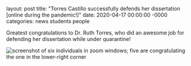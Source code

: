 layout: post
title: "Torres Castillo successfully defends her dissertation [online during the pandemic!]"
date: 2020-04-17 00:00:00 -0000
categories: news students people

Greatest congratulations to Dr. Ruth Torres, who did an awesome job for defending her dissertation while under quarantine!

![screenshot of six individuals in zoom windows; five are congratulating the one in the lower-right corner](/docs/assets/images/ruth-congrats-zoom.png)
